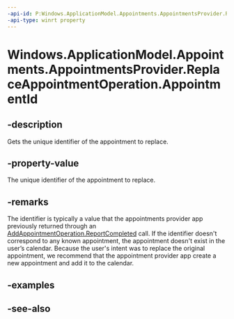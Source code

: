 ----api-id: P:Windows.ApplicationModel.Appointments.AppointmentsProvider.ReplaceAppointmentOperation.AppointmentId
-api-type: winrt property
---<!-- Property syntaxpublic string AppointmentId { get; }--># Windows.ApplicationModel.Appointments.AppointmentsProvider.ReplaceAppointmentOperation.AppointmentId## -descriptionGets the unique identifier of the appointment to replace.## -property-valueThe unique identifier of the appointment to replace.## -remarksThe identifier is typically a value that the appointments provider app previously returned through an [AddAppointmentOperation.ReportCompleted](addappointmentoperation_reportcompleted.md) call. If the identifier doesn't correspond to any known appointment, the appointment doesn't exist in the user’s calendar. Because the user's intent was to replace the original appointment, we recommend that the appointment provider app create a new appointment and add it to the calendar.<!--and probably should not display UI? without an ID to lookup the info there would be nothing useful to display-->## -examples## -see-also